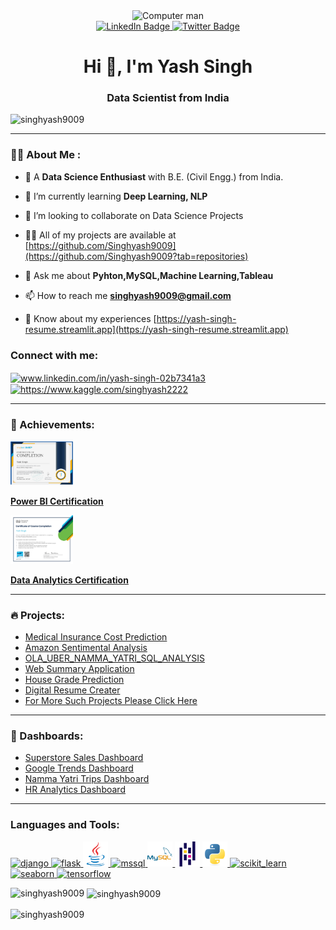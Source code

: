 <div id="header" align="center">
  <img src="https://github.com/Singhyash9009/Singhyash9009/blob/main/assets/computer_man.gif" alt="Computer man" width="100"/>
</div>
<div id="badges" align="center">
  <a href="https://linkedin.com/in/yash-singh-02b7341a3">
    <img src="https://img.shields.io/badge/LinkedIn-blue?style=for-the-badge&logo=linkedin&logoColor=white" alt="LinkedIn Badge"/>
  </a>
  <a href="https://twitter.com/Yashthakur9009">
    <img src="https://img.shields.io/badge/Twitter-blue?style=for-the-badge&logo=twitter&logoColor=white" alt="Twitter Badge"/>
  </a>
</div>


<h1 align="center">Hi 👋, I'm Yash Singh</h1>
<h3 align="center">Data Scientist from India</h3>

<p align="left"> <img src="https://komarev.com/ghpvc/?username=singhyash9009&label=Profile%20views&color=0e75b6&style=flat" alt="singhyash9009" /> </p>

---

### :man_technologist: About Me :

- 👀 A **Data Science Enthusiast** with B.E. (Civil Engg.) from India.

- 🌱 I’m currently learning **Deep Learning, NLP**

- 💞️ I’m looking to collaborate on Data Science Projects

- 👨‍💻 All of my projects are available at [https://github.com/Singhyash9009](https://github.com/Singhyash9009?tab=repositories)

- 💬 Ask me about **Pyhton,MySQL,Machine Learning,Tableau**

- 📫 How to reach me **singhyash9009@gmail.com**

- 📄 Know about my experiences [https://yash-singh-resume.streamlit.app](https://yash-singh-resume.streamlit.app)

<h3 align="left">Connect with me:</h3>
<p align="left">
<a href="https://linkedin.com/in/yash-singh-02b7341a3" target="blank"><img align="center" src="https://raw.githubusercontent.com/rahuldkjain/github-profile-readme-generator/master/src/images/icons/Social/linked-in-alt.svg" alt="www.linkedin.com/in/yash-singh-02b7341a3" height="30" width="40" /></a>
<a href="https://kaggle.com/singhyash2222" target="blank"><img align="center" src="https://raw.githubusercontent.com/rahuldkjain/github-profile-readme-generator/master/src/images/icons/Social/kaggle.svg" alt="https://www.kaggle.com/singhyash2222" height="30" width="40" /></a>
</p>

---
### 🎯 Achievements:
<a href="https://www.simplilearn.com/skillup-certificate-landing?token=eyJjb3Vyc2VfaWQiOiIxNzIyIiwiY2VydGlmaWNhdGVfdXJsIjoiaHR0cHM6XC9cL2NlcnRpZmljYXRlcy5zaW1wbGljZG4ubmV0XC9zaGFyZVwvdGh1bWJfNTA3MTUyN18xNzEzOTQ4Mzg1LnBuZyIsInVzZXJuYW1lIjoiWWFzaCBTaW5naCJ9&utm_source=shared-certificate&utm_medium=lms&utm_campaign=shared-certificate-promotion&referrer=https%3A%2F%2Flms.simplilearn.com%2Fcourses%2F4211%2FPower-BI-for-Beginners%2Fcertificate%2Fdownload-skillup&%24web_only=true&_branch_match_id=1302965749192390704&_branch_referrer=H4sIAAAAAAAAA8soKSkottLXL87MLcjJ1EssKNDLyczL1k%2FVdzHKSU0v9Mgz9kwCAFfny0olAAAA"><img src="https://github.com/Singhyash9009/Singhyash9009/blob/main/assets/Power%20BI%20Certificate_page.jpg" alt="Power BI" width="100"></a>

<a href="https://www.simplilearn.com/skillup-certificate-landing?token=eyJjb3Vyc2VfaWQiOiIxNzIyIiwiY2VydGlmaWNhdGVfdXJsIjoiaHR0cHM6XC9cL2NlcnRpZmljYXRlcy5zaW1wbGljZG4ubmV0XC9zaGFyZVwvdGh1bWJfNTA3MTUyN18xNzEzOTQ4Mzg1LnBuZyIsInVzZXJuYW1lIjoiWWFzaCBTaW5naCJ9&utm_source=shared-certificate&utm_medium=lms&utm_campaign=shared-certificate-promotion&referrer=https%3A%2F%2Flms.simplilearn.com%2Fcourses%2F4211%2FPower-BI-for-Beginners%2Fcertificate%2Fdownload-skillup&%24web_only=true&_branch_match_id=1302965749192390704&_branch_referrer=H4sIAAAAAAAAA8soKSkottLXL87MLcjJ1EssKNDLyczL1k%2FVdzHKSU0v9Mgz9kwCAFfny0olAAAA">**Power BI Certification**</a>

<a href="https://www.credly.com/badges/73ed61d5-5e98-411f-9d50-1813977f824e/linked_in_profile"><img src="https://github.com/Singhyash9009/Singhyash9009/blob/main/assets/Data_Analytics_Essentials_Badge.jpg" alt="Power BI" width="100"></a>

<a href="https://www.credly.com/badges/73ed61d5-5e98-411f-9d50-1813977f824e/linked_in_profile">**Data Analytics Certification**</a>

---
### :fire: Projects:
- <a href="https://github.com/Singhyash9009/Medical_Insurance_Cost">Medical Insurance Cost Prediction</a>
- <a href="https://github.com/Singhyash9009/Capstone_Amazon_Project">Amazon Sentimental Analysis</a>
- <a href="https://github.com/Singhyash9009/OLA_UBER_SQL_DATABASE">OLA_UBER_NAMMA_YATRI_SQL_ANALYSIS</a>
- <a href="https://github.com/Singhyash9009/Web_Summary_App">Web Summary Application</a>
- <a href="https://github.com/Singhyash9009/GIT-HUB/blob/main/MINI%20PROJECT/MINI%20PROJECT%20%202%20(CLASSIFICATION%20MODEL)%20YASH%20SINGH.ipynb">House Grade Prediction</a>
- <a href="https://github.com/Singhyash9009/Digital_Resume_CV">Digital Resume Creater</a>
- <a href="https://github.com/Singhyash9009?tab=repositories">For More Such Projects Please Click Here<a/>
---
### 📄 Dashboards:
- <a href="https://public.tableau.com/app/profile/yash.singh8622/viz/SuperstoreSalesDashboard_17013505757220/Dashboard?publish=yes">Superstore Sales Dashboard</a>
- <a href="https://github.com/Singhyash9009/Google-Trends-Dashboard">Google Trends Dashboard</a>
- <a href="https://github.com/Singhyash9009/Namma_Yatri_Trips_Dashboard">Namma Yatri Trips Dashboard</a>
- <a href="https://app.powerbi.com/groups/me/reports/38afca88-4b6c-46fb-985a-8d85cb366a72/ReportSection?experience=power-bi">HR Analytics Dashboard</a>
---

<h3 align="left">Languages and Tools:</h3>
<p align="left"> <a href="https://www.djangoproject.com/" target="_blank" rel="noreferrer"> <img src="https://cdn.worldvectorlogo.com/logos/django.svg" alt="django" width="40" height="40"/> </a> <a href="https://flask.palletsprojects.com/" target="_blank" rel="noreferrer"> <img src="https://www.vectorlogo.zone/logos/pocoo_flask/pocoo_flask-icon.svg" alt="flask" width="40" height="40"/> </a> <a href="https://www.java.com" target="_blank" rel="noreferrer"> <img src="https://raw.githubusercontent.com/devicons/devicon/master/icons/java/java-original.svg" alt="java" width="40" height="40"/> </a> <a href="https://www.microsoft.com/en-us/sql-server" target="_blank" rel="noreferrer"> <img src="https://www.svgrepo.com/show/303229/microsoft-sql-server-logo.svg" alt="mssql" width="40" height="40"/> </a> <a href="https://www.mysql.com/" target="_blank" rel="noreferrer"> <img src="https://raw.githubusercontent.com/devicons/devicon/master/icons/mysql/mysql-original-wordmark.svg" alt="mysql" width="40" height="40"/> </a> <a href="https://pandas.pydata.org/" target="_blank" rel="noreferrer"> <img src="https://raw.githubusercontent.com/devicons/devicon/2ae2a900d2f041da66e950e4d48052658d850630/icons/pandas/pandas-original.svg" alt="pandas" width="40" height="40"/> </a> <a href="https://www.python.org" target="_blank" rel="noreferrer"> <img src="https://raw.githubusercontent.com/devicons/devicon/master/icons/python/python-original.svg" alt="python" width="40" height="40"/> </a> <a href="https://scikit-learn.org/" target="_blank" rel="noreferrer"> <img src="https://upload.wikimedia.org/wikipedia/commons/0/05/Scikit_learn_logo_small.svg" alt="scikit_learn" width="40" height="40"/> </a> <a href="https://seaborn.pydata.org/" target="_blank" rel="noreferrer"> <img src="https://seaborn.pydata.org/_images/logo-mark-lightbg.svg" alt="seaborn" width="40" height="40"/> </a> <a href="https://www.tensorflow.org" target="_blank" rel="noreferrer"> <img src="https://www.vectorlogo.zone/logos/tensorflow/tensorflow-icon.svg" alt="tensorflow" width="40" height="40"/> </a> </p>

<p><img align="left" src="https://github-readme-stats.vercel.app/api/top-langs?username=singhyash9009&show_icons=true&locale=en&layout=compact" alt="singhyash9009" /></p>

<p>&nbsp;<img align="center" src="https://github-readme-stats.vercel.app/api?username=singhyash9009&show_icons=true&locale=en" alt="singhyash9009" /></p>

<p><img align="center" src="https://github-readme-streak-stats.herokuapp.com/?user=singhyash9009&" alt="singhyash9009" /></p>
